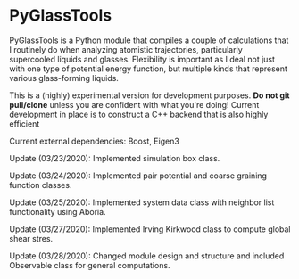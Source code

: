 # PyGlassTools

PyGlassTools is a Python module that compiles a couple of calculations that I routinely do when analyzing atomistic trajectories, particularly supercooled liquids and glasses. Flexibility is important as I deal not just with one type of potential energy function, but multiple kinds that represent various glass-forming liquids.

This is a (highly) experimental version for development purposes. **Do not git pull/clone** unless you are confident with what you're doing! Current development in place is to construct a C++ backend that is also highly efficient

Current external dependencies: Boost, Eigen3

Update (03/23/2020): Implemented simulation box class.

Update (03/24/2020): Implemented pair potential and coarse graining function classes.

Update (03/25/2020): Implemented system data class with neighbor list functionality using Aboria.

Update (03/27/2020): Implemented Irving Kirkwood class to compute global shear stres.

Update (03/28/2020): Changed module design and structure and included Observable class for general computations. 
